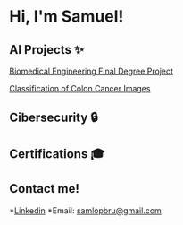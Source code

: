 # Hi, I'm Samuel!

## AI Projects ✨
[Biomedical Engineering Final Degree Project](https://github.com/SamLopBru/FinalDegreeProject.git)

[Classification of Colon Cancer Images]()

## Cibersecurity 🔒

## Certifications 🎓

## Contact me!
*[Linkedin](linkedin.com/in/samuel-lópez-brufal-4345682b0)
*Email: samlopbru@gmail.com
